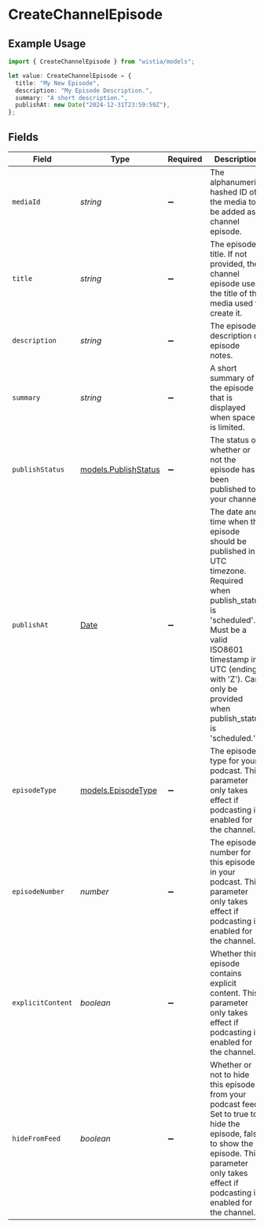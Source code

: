 # CreateChannelEpisode

## Example Usage

```typescript
import { CreateChannelEpisode } from "wistia/models";

let value: CreateChannelEpisode = {
  title: "My New Episode",
  description: "My Episode Description.",
  summary: "A short description.",
  publishAt: new Date("2024-12-31T23:59:59Z"),
};
```

## Fields

| Field                                                                                                                                                                                                                                      | Type                                                                                                                                                                                                                                       | Required                                                                                                                                                                                                                                   | Description                                                                                                                                                                                                                                | Example                                                                                                                                                                                                                                    |
| ------------------------------------------------------------------------------------------------------------------------------------------------------------------------------------------------------------------------------------------ | ------------------------------------------------------------------------------------------------------------------------------------------------------------------------------------------------------------------------------------------ | ------------------------------------------------------------------------------------------------------------------------------------------------------------------------------------------------------------------------------------------ | ------------------------------------------------------------------------------------------------------------------------------------------------------------------------------------------------------------------------------------------ | ------------------------------------------------------------------------------------------------------------------------------------------------------------------------------------------------------------------------------------------ |
| `mediaId`                                                                                                                                                                                                                                  | *string*                                                                                                                                                                                                                                   | :heavy_minus_sign:                                                                                                                                                                                                                         | The alphanumeric hashed ID of the media to be added as a channel episode.                                                                                                                                                                  |                                                                                                                                                                                                                                            |
| `title`                                                                                                                                                                                                                                    | *string*                                                                                                                                                                                                                                   | :heavy_minus_sign:                                                                                                                                                                                                                         | The episode's title.  If not provided, the channel episode uses the title of the media used to create it.                                                                                                                                  | My New Episode                                                                                                                                                                                                                             |
| `description`                                                                                                                                                                                                                              | *string*                                                                                                                                                                                                                                   | :heavy_minus_sign:                                                                                                                                                                                                                         | The episode's description or episode notes.                                                                                                                                                                                                | My Episode Description.                                                                                                                                                                                                                    |
| `summary`                                                                                                                                                                                                                                  | *string*                                                                                                                                                                                                                                   | :heavy_minus_sign:                                                                                                                                                                                                                         | A short summary of the episode that is displayed when space is limited.                                                                                                                                                                    | A short description.                                                                                                                                                                                                                       |
| `publishStatus`                                                                                                                                                                                                                            | [models.PublishStatus](../models/publishstatus.md)                                                                                                                                                                                         | :heavy_minus_sign:                                                                                                                                                                                                                         | The status of whether or not the episode has been published to your channel.                                                                                                                                                               |                                                                                                                                                                                                                                            |
| `publishAt`                                                                                                                                                                                                                                | [Date](https://developer.mozilla.org/en-US/docs/Web/JavaScript/Reference/Global_Objects/Date)                                                                                                                                              | :heavy_minus_sign:                                                                                                                                                                                                                         | The date and time when the episode should be published in UTC timezone. Required when publish_status is 'scheduled'. Must be a valid ISO8601 timestamp in UTC (ending with 'Z').  Can only be provided when publish_status is 'scheduled.' | 2024-12-31T23:59:59Z                                                                                                                                                                                                                       |
| `episodeType`                                                                                                                                                                                                                              | [models.EpisodeType](../models/episodetype.md)                                                                                                                                                                                             | :heavy_minus_sign:                                                                                                                                                                                                                         | The episode type for your podcast.  This parameter only takes effect if podcasting is enabled for the channel.                                                                                                                             |                                                                                                                                                                                                                                            |
| `episodeNumber`                                                                                                                                                                                                                            | *number*                                                                                                                                                                                                                                   | :heavy_minus_sign:                                                                                                                                                                                                                         | The episode number for this episode in your podcast.  This parameter only takes effect if podcasting is enabled for the channel.                                                                                                           |                                                                                                                                                                                                                                            |
| `explicitContent`                                                                                                                                                                                                                          | *boolean*                                                                                                                                                                                                                                  | :heavy_minus_sign:                                                                                                                                                                                                                         | Whether this episode contains explicit content.  This parameter only takes effect if podcasting is enabled for the channel.                                                                                                                |                                                                                                                                                                                                                                            |
| `hideFromFeed`                                                                                                                                                                                                                             | *boolean*                                                                                                                                                                                                                                  | :heavy_minus_sign:                                                                                                                                                                                                                         | Whether or not to hide this episode from your podcast feed.  Set to true to hide the episode, false to show the episode.  This parameter only takes effect if podcasting is enabled for the channel.                                       |                                                                                                                                                                                                                                            |